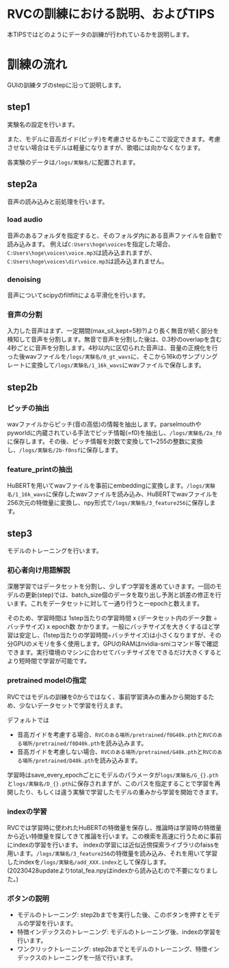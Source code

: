 RVCの訓練における説明、およびTIPS
===============================
本TIPSではどのようにデータの訓練が行われているかを説明します。

# 訓練の流れ
GUIの訓練タブのstepに沿って説明します。

## step1 
実験名の設定を行います。

また、モデルに音高ガイド(ピッチ)を考慮させるかもここで設定できます。考慮させない場合はモデルは軽量になりますが、歌唱には向かなくなります。

各実験のデータは`/logs/実験名/`に配置されます。

## step2a
音声の読み込みと前処理を行います。

### load audio
音声のあるフォルダを指定すると、そのフォルダ内にある音声ファイルを自動で読み込みます。
例えば`C:Users\hoge\voices`を指定した場合、`C:Users\hoge\voices\voice.mp3`は読み込まれますが、`C:Users\hoge\voices\dir\voice.mp3`は読み込まれません。


### denoising
音声についてscipyのfiltfiltによる平滑化を行います。

### 音声の分割
入力した音声はまず、一定期間(max_sil_kept=5秒?)より長く無音が続く部分を検知して音声を分割します。無音で音声を分割した後は、0.3秒のoverlapを含む4秒ごとに音声を分割します。4秒以内に区切られた音声は、音量の正規化を行った後wavファイルを`/logs/実験名/0_gt_wavs`に、そこから16kのサンプリングレートに変換して`/logs/実験名/1_16k_wavs`にwavファイルで保存します。

## step2b
### ピッチの抽出
wavファイルからピッチ(音の高低)の情報を抽出します。parselmouthやpyworldに内蔵されている手法でピッチ情報(=f0)を抽出し、`/logs/実験名/2a_f0`に保存します。その後、ピッチ情報を対数で変換して1~255の整数に変換し、`/logs/実験名/2b-f0nsf`に保存します。

### feature_printの抽出
HuBERTを用いてwavファイルを事前にembeddingに変換します。`/logs/実験名/1_16k_wavs`に保存したwavファイルを読み込み、HuBERTでwavファイルを256次元の特徴量に変換し、npy形式で`/logs/実験名/3_feature256`に保存します。

## step3
モデルのトレーニングを行います。
### 初心者向け用語解説
深層学習ではデータセットを分割し、少しずつ学習を進めていきます。一回のモデルの更新(step)では、batch_size個のデータを取り出し予測と誤差の修正を行います。これをデータセットに対して一通り行うと一epochと数えます。

そのため、学習時間は 1step当たりの学習時間 x (データセット内のデータ数 ÷ バッチサイズ) x epoch数 かかります。一般にバッチサイズを大きくするほど学習は安定し、(1step当たりの学習時間÷バッチサイズ)は小さくなりますが、その分GPUのメモリを多く使用します。GPUのRAMはnvidia-smiコマンド等で確認できます。実行環境のマシンに合わせてバッチサイズをできるだけ大きくするとより短時間で学習が可能です。

### pretrained modelの指定
RVCではモデルの訓練を0からではなく、事前学習済みの重みから開始するため、少ないデータセットで学習を行えます。

デフォルトでは

- 音高ガイドを考慮する場合、`RVCのある場所/pretrained/f0G40k.pth`と`RVCのある場所/pretrained/f0D40k.pth`を読み込みます。
- 音高ガイドを考慮しない場合、`RVCのある場所/pretrained/G40k.pth`と`RVCのある場所/pretrained/D40k.pth`を読み込みます。

学習時はsave_every_epochごとにモデルのパラメータが`logs/実験名/G_{}.pth`と`logs/実験名/D_{}.pth`に保存されますが、このパスを指定することで学習を再開したり、もしくは違う実験で学習したモデルの重みから学習を開始できます。

### indexの学習
RVCでは学習時に使われたHuBERTの特徴量を保存し、推論時は学習時の特徴量から近い特徴量を探してきて推論を行います。この検索を高速に行うために事前にindexの学習を行います。
indexの学習には近似近傍探索ライブラリのfaissを用います。`/logs/実験名/3_feature256`の特徴量を読み込み、それを用いて学習したindexを`/logs/実験名/add_XXX.index`として保存します。
(20230428updateよりtotal_fea.npyはindexから読み込むので不要になりました。)

### ボタンの説明
- モデルのトレーニング: step2bまでを実行した後、このボタンを押すとモデルの学習を行います。
- 特徴インデックスのトレーニング: モデルのトレーニング後、indexの学習を行います。
- ワンクリックトレーニング: step2bまでとモデルのトレーニング、特徴インデックスのトレーニングを一括で行います。


